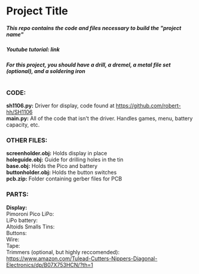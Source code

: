 # **Project Title**
##### This repo contains the code and files necessary to build the "***project name***" <br/>
##### Youtube tutorial: ***link***<br/>
##### For this project, you should have a drill, a dremel, a metal file set (optional), and a soldering iron <br/>
#

### **CODE:**<br/>
**sh1106.py:** Driver for display, code found at https://github.com/robert-hh/SH1106 <br/>
**main.py:** All of the code that isn't the driver. Handles games, menu, battery capacity, etc. <br/>

### **OTHER FILES:** <br/>
**screenholder.obj:** Holds display in place <br/>
**holeguide.obj:** Guide for drilling holes in the tin <br/>
**base.obj:** Holds the Pico and battery <br/>
**buttonholder.obj:** Holds the button switches <br/>
**pcb.zip:** Folder containing gerber files for PCB <br/>

### **PARTS:** <br/>
**Display:** <br/>
Pimoroni Pico LiPo: <br/>
LiPo battery: <br/>
Altoids Smalls Tins: <br/>
Buttons: <br/>
Wire: <br/>
Tape: <br/>
Trimmers (optional, but highly reccomended): https://www.amazon.com/Tulead-Cutters-Nippers-Diagonal-Electronics/dp/B07X753HCN/?th=1 <br/>
